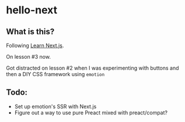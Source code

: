 # hello-next

## What is this?

Following [Learn Next.js](https://nextjs.org/learn/basics/navigate-between-pages/works-with-anything).

On lesson #3 now.

Got distracted on lesson #2 when I was experimenting with buttons and then a DIY CSS framework using `emotion`

## Todo:

* Set up emotion's SSR with Next.js
* Figure out a way to use pure Preact mixed with preact/compat?
